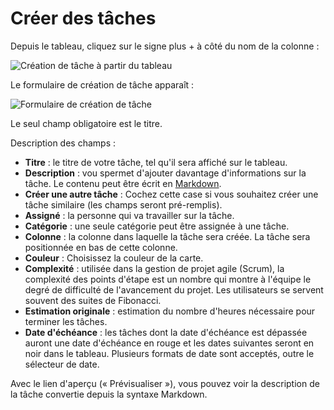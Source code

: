 Créer des tâches
==============

Depuis le tableau, cliquez sur le signe plus + à côté du nom de la colonne :

![Création de tâche à partir du tableau](http://kanboard.net/screenshots/documentation/task-creation-board.png)

Le formulaire de création de tâche apparaît :

![Formulaire de création de tâche](http://kanboard.net/screenshots/documentation/task-creation-form.png)

Le seul champ obligatoire est le titre.

Description des champs :

- **Titre** : le titre de votre tâche, tel qu'il sera affiché sur le tableau.
- **Description** : vou spermet d'ajouter davantage d'informations sur la tâche. Le contenu peut être écrit en [Markdown](http://kanboard.net/documentation/syntax-guide).
- **Créer une autre tâche** : Cochez cette case si vous souhaitez créer une tâche similaire (les champs seront pré-remplis).
- **Assigné** : la personne qui va travailler sur la tâche.
- **Catégorie** : une seule catégorie peut être assignée à une tâche.
- **Colonne** : la colonne dans laquelle la tâche sera créée. La tâche sera positionnée en bas de cette colonne.
- **Couleur** : Choisissez la couleur de la carte.
- **Complexité** : utilisée dans la gestion de projet agile (Scrum), la complexité des points d'étape est un nombre qui montre à l'équipe le degré de difficulté de l'avancement du projet. Les utilisateurs se servent souvent des suites de Fibonacci.
- **Estimation originale** : estimation du nombre d'heures nécessaire pour terminer les tâches.
- **Date d'échéance** : les tâches dont la date d'échéance est dépassée auront une date d'échéance en rouge et les dates suivantes seront en noir dans le tableau. Plusieurs formats de date sont acceptés, outre le sélecteur de date.

Avec le lien d'aperçu (« Prévisualiser »), vous pouvez voir la description de la tâche convertie depuis la syntaxe Markdown.

